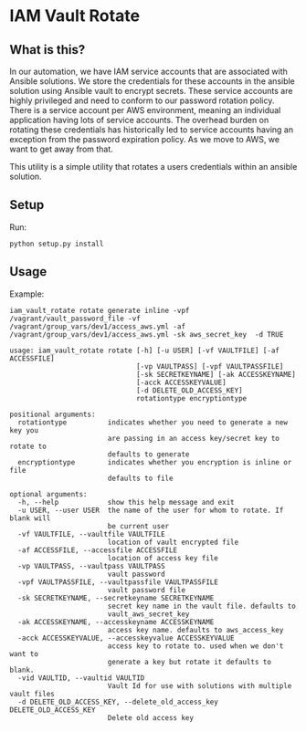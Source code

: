 # IAM Vault Rotate

## What is this?

In our automation, we have IAM service accounts that are associated with Ansible solutions.  We store the credentials for these
accounts in the ansible solution using Ansible vault to encrypt secrets. These service accounts are
highly privileged and need to conform to our password rotation policy. There is a service account per AWS environment, meaning
an individual application having lots of service accounts. The overhead burden on rotating these credentials has historically
led to service accounts having an exception from the password expiration policy. As we move to AWS, we want to get away from that.

This utility is a simple utility that rotates a users credentials within an ansible solution.

## Setup

Run:
```
python setup.py install
```

## Usage

Example:

```
iam_vault_rotate rotate generate inline -vpf /vagrant/vault_password_file -vf /vagrant/group_vars/dev1/access_aws.yml -af /vagrant/group_vars/dev1/access_aws.yml -sk aws_secret_key  -d TRUE
```


```
usage: iam_vault_rotate rotate [-h] [-u USER] [-vf VAULTFILE] [-af ACCESSFILE]
                               [-vp VAULTPASS] [-vpf VAULTPASSFILE]
                               [-sk SECRETKEYNAME] [-ak ACCESSKEYNAME]
                               [-acck ACCESSKEYVALUE]
                               [-d DELETE_OLD_ACCESS_KEY]
                               rotationtype encryptiontype

positional arguments:
  rotationtype          indicates whether you need to generate a new key you
                        are passing in an access key/secret key to rotate to
                        defaults to generate
  encryptiontype        indicates whether you encryption is inline or file
                        defaults to file

optional arguments:
  -h, --help            show this help message and exit
  -u USER, --user USER  the name of the user for whom to rotate. If blank will
                        be current user
  -vf VAULTFILE, --vaultfile VAULTFILE
                        location of vault encrypted file
  -af ACCESSFILE, --accessfile ACCESSFILE
                        location of access key file
  -vp VAULTPASS, --vaultpass VAULTPASS
                        vault password
  -vpf VAULTPASSFILE, --vaultpassfile VAULTPASSFILE
                        vault password file
  -sk SECRETKEYNAME, --secretkeyname SECRETKEYNAME
                        secret key name in the vault file. defaults to
                        vault_aws_secret_key
  -ak ACCESSKEYNAME, --accesskeyname ACCESSKEYNAME
                        access key name. defaults to aws_access_key
  -acck ACCESSKEYVALUE, --accesskeyvalue ACCESSKEYVALUE
                        access key to rotate to. used when we don't want to
                        generate a key but rotate it defaults to blank.
  -vid VAULTID, --vaultid VAULTID
                        Vault Id for use with solutions with multiple vault files
  -d DELETE_OLD_ACCESS_KEY, --delete_old_access_key DELETE_OLD_ACCESS_KEY
                        Delete old access key

```